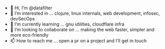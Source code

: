 - 👋 Hi, I’m @datafilter
- 👀 I’m interested in ... clojure, linux internals, web development, infosec, devSecOps
- 🌱 I’m currently learning ... gnu utilities, cloudflare infra
- 💞️ I’m looking to collaborate on ... making the web faster, simpler and more eco-friendly
- 📫 How to reach me ... open a pr on a project and I'll get in touch
<!-- ⚡ Fun fact: ... types is an anti-pattern for the most part -->

<!--
datafilter/datafilter is a ✨ special ✨ repository because its `README.md` (this file) appears on your GitHub profile.
You can click the Preview link to take a look at your changes.
-->
